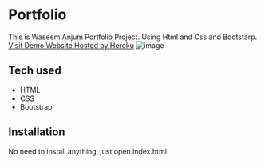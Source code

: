# Portfolio
This is Waseem Anjum Portfolio Project. Using Html and Css and Bootstarp.
[Visit Demo Website Hosted by Heroku](https://waseem-portfolio.herokuapp.com/)
![image](https://user-images.githubusercontent.com/98920162/174860546-d4a35ad5-419a-4bd0-bcb2-f4b345692148.png)



## Tech used
* HTML
* CSS
* Bootstrap
## Installation
No need to install anything, just open index.html.
